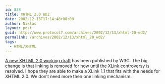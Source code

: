 ```yaml
---
id: 838
title: XHTML 2.0 WD2
date: 2002-12-13T17:14:48+00:00
author: Niklas
layout: post
guid: http://www.protocol7.com/archives/2002/12/13/xhtml-20-wd2/
permalink: /archives/2002/12/13/xhtml_20_wd2/
tags:
  - HTML/XHTML
---
```

<div class='microid-ac5b046e3c68bee9dd124a2b742c4cde814519b4'>
  <p>
    <a href="http://www.w3.org/TR/2002/WD-xhtml2-20021211/">A new XHTML 2.0 working draft</a> has been published by W3C. The big change is that linking is removed for now until the XLink controversy is resolved. I hope they are able to make a XLink 1.1 that fits with the needs for XHTML 2.0. We don&#8217;t need more then one linking mechanism.
  </p>
</div>